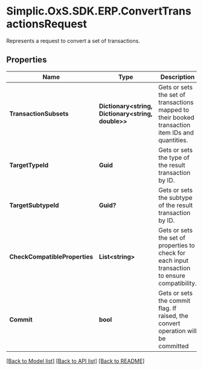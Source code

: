 # Simplic.OxS.SDK.ERP.ConvertTransactionsRequest
Represents a request to convert a set of transactions.

## Properties

Name | Type | Description | Notes
------------ | ------------- | ------------- | -------------
**TransactionSubsets** | **Dictionary&lt;string, Dictionary&lt;string, double&gt;&gt;** | Gets or sets the set of transactions mapped to their booked transaction item IDs and quantities. | 
**TargetTypeId** | **Guid** | Gets or sets the type of the result transaction by ID. | 
**TargetSubtypeId** | **Guid?** | Gets or sets the subtype of the result transaction by ID. | [optional] 
**CheckCompatibleProperties** | **List&lt;string&gt;** | Gets or sets the set of properties to check for each input transaction to ensure compatibility. | [optional] 
**Commit** | **bool** | Gets or sets the commit flag. If raised, the convert operation will be committed | 

[[Back to Model list]](../README.md#documentation-for-models) [[Back to API list]](../README.md#documentation-for-api-endpoints) [[Back to README]](../README.md)

